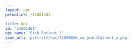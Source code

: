 ```yaml
---
layout: npc
permalink: /11001461

title: Npc
id: '11001461'
npc_name: 'Sick Patient 1'
icon_url: 'portrait/npc/11000856_sw_grandfather1_p.png'
---
```

